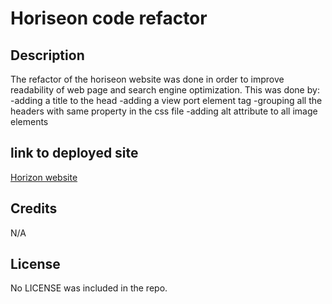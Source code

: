 # Horiseon code refactor


## Description 

The refactor of the horiseon website was done in order to improve readability of web page and search engine optimization.
This was done by:
-adding a title to the head
-adding a view port element tag
-grouping all the headers with same property in the css file
-adding alt attribute to all image elements



## link to deployed site
[Horizon website](https://iy-ke.github.io/code_refactor/)



## Credits

N/A

## License

No LICENSE was included in the repo.